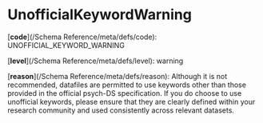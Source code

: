# UnofficialKeywordWarning

[**code**](/Schema Reference/meta/defs/code): UNOFFICIAL_KEYWORD_WARNING

[**level**](/Schema Reference/meta/defs/level): warning

[**reason**](/Schema Reference/meta/defs/reason): Although it is not recommended, datafiles are permitted to use keywords other than those provided in the official psych-DS specification. If you do choose to use unofficial keywords, please ensure that they are clearly defined within your research community and used consistently across relevant datasets.